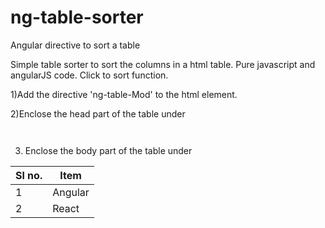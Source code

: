 # ng-table-sorter
Angular directive to sort a table


Simple table sorter to sort the columns in a html table.
Pure javascript and angularJS code.
Click to sort function.


1)Add the directive 'ng-table-Mod' to the html element.
   <table ng-table-Mod="asc">

2)Enclose the head part of the table under <thead></thead>
   	<code>	<thead>
				<tr>
					<th>Sl no.</th>
					<th>Item</th>
				</tr>
		</thead>
        </code>

3) Enclose the body part of the table under <tbody></tbody>
   <tbody>
				<tr>
					<td>1</td>
					<td>Angular</td>
				</tr>
				<tr>
					<td>2</td>
					<td>React</td>
				</tr>
		</tbody>
